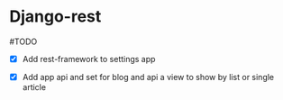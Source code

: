 # Django-rest

#TODO
- [x] Add rest-framework to settings app
- [x] Add app api and set for blog and api a view to show by list or single article


